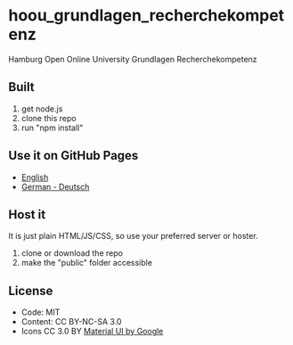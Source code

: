 # hoou_grundlagen_recherchekompetenz
Hamburg Open Online University Grundlagen Recherchekompetenz

## Built
1. get node.js
1. clone this repo
1. run "npm install"

## Use it on GitHub Pages
* [English](https://pascalpflaum.github.io/hoou_grundlagen_recherchekompetenz/public/en.html)
* [German - Deutsch](https://pascalpflaum.github.io/hoou_grundlagen_recherchekompetenz/public/de.html)

## Host it
It is just plain HTML/JS/CSS, so use your preferred server or hoster.

1. clone or download the repo
1. make the "public" folder accessible

## License

* Code: MIT
* Content: CC BY-NC-SA 3.0
* Icons CC 3.0 BY [Material UI by Google](http://www.flaticon.com/packs/material-design)
